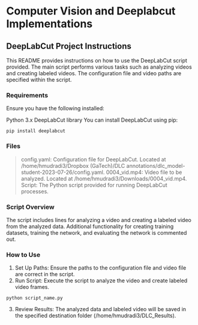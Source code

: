 # Computer Vision and Deeplabcut Implementations
## DeepLabCut Project Instructions
This README provides instructions on how to use the DeepLabCut script provided. The main script performs various tasks such as analyzing videos and creating labeled videos. The configuration file and video paths are specified within the script.

### Requirements
Ensure you have the following installed:

Python 3.x
DeepLabCut library
You can install DeepLabCut using pip:

```
pip install deeplabcut
```

### Files
> config.yaml: Configuration file for DeepLabCut. Located at /home/hmudradi3/Dropbox (GaTech)/DLC annotations/dlc_model-student-2023-07-26/config.yaml.
> 0004_vid.mp4: Video file to be analyzed. Located at /home/hmudradi3/Downloads/0004_vid.mp4.
> Script: The Python script provided for running DeepLabCut processes.

### Script Overview
The script includes lines for analyzing a video and creating a labeled video from the analyzed data. Additional functionality for creating training datasets, training the network, and evaluating the network is commented out.

### How to Use
1. Set Up Paths: Ensure the paths to the configuration file and video file are correct in the script.
2. Run Script: Execute the script to analyze the video and create labeled video frames.

```
python script_name.py
```

3. Review Results: The analyzed data and labeled video will be saved in the specified destination folder (/home/hmudradi3/DLC_Results).
